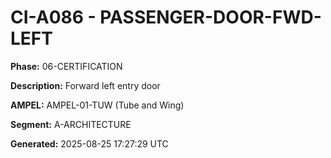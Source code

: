 # CI-A086 - PASSENGER-DOOR-FWD-LEFT

**Phase:** 06-CERTIFICATION

**Description:** Forward left entry door

**AMPEL:** AMPEL-01-TUW (Tube and Wing)

**Segment:** A-ARCHITECTURE

**Generated:** 2025-08-25 17:27:29 UTC
